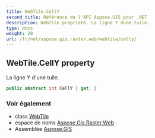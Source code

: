 ```yaml
---
title: WebTile.CellY
second_title: Référence de l'API Aspose.GIS pour .NET
description: WebTile propriété. La ligne Y dune tuile.
type: docs
weight: 20
url: /fr/net/aspose.gis.raster.web/webtile/celly/
---
```

## WebTile.CellY property

La ligne Y d'une tuile.

```csharp
public abstract int CellY { get; }
```

### Voir également

* class [WebTile](../)
* espace de noms [Aspose.Gis.Raster.Web](../../webtile/)
* Assemblée [Aspose.GIS](../../../)


